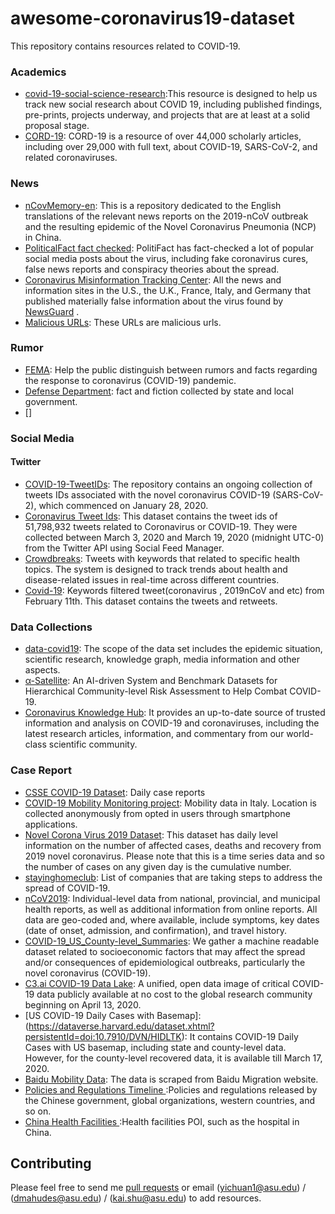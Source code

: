 # awesome-coronavirus19-dataset
This repository contains resources related to COVID-19.


### Academics
- [covid-19-social-science-research](https://github.com/natematias/covid-19-social-science-research/):This resource is designed to help us track new social research about COVID 19, including published findings, pre-prints, projects underway, and projects that are at least at a solid proposal stage.
- [CORD-19](https://www.kaggle.com/allen-institute-for-ai/CORD-19-research-challenge): CORD-19 is a resource of over 44,000 scholarly articles, including over 29,000 with full text, about COVID-19, SARS-CoV-2, and related coronaviruses. 

### News
- [nCovMemory-en](https://github.com/memoryhonest/nCovMemory-en): This is a repository dedicated to the English translations of the relevant news reports on the 2019-nCoV outbreak and the resulting epidemic of the Novel Coronavirus Pneumonia (NCP) in China.
- [PoliticalFact fact checked](https://www.politifact.com/coronavirus/): PolitiFact has fact-checked a lot of popular social media posts about the virus, including fake coronavirus cures, false news reports and conspiracy theories about the spread. 
- [Coronavirus Misinformation Tracking Center](https://www.newsguardtech.com/coronavirus-misinformation-tracking-center/):  All the news and information sites in the U.S., the U.K., France, Italy, and Germany that published materially false information about the virus found by [NewsGuard](www.newsguardtech.com) .  
- [Malicious URLs](https://github.com/bigheiniu/awesome-coronavirus19-dataset/blob/master/MaliciousURLS.txt): These URLs are malicious urls. 

### Rumor
- [FEMA](https://www.fema.gov/coronavirus-rumor-control): Help the public distinguish between rumors and facts regarding the response to coronavirus (COVID-19) pandemic.
- [Defense Department](https://www.defense.gov/Explore/Spotlight/Coronavirus/Rumor-Control/): fact and fiction collected by state and local government.
- []

### Social Media

#### Twitter

- [COVID-19-TweetIDs](https://github.com/echen102/COVID-19-TweetIDs): The repository contains an ongoing collection of tweets IDs associated with the novel coronavirus COVID-19 (SARS-CoV-2), which commenced on January 28, 2020.
- [Coronavirus Tweet Ids](https://dataverse.harvard.edu/dataset.xhtml?persistentId=doi:10.7910/DVN/LW0BTB): This dataset contains the tweet ids of 51,798,932 tweets related to Coronavirus or COVID-19. They were collected between March 3, 2020 and March 19, 2020 (midnight UTC-0) from the Twitter API using Social Feed Manager.
- [Crowdbreaks](https://www.crowdbreaks.org/en/data_sharing): Tweets with keywords that related to specific health topics. The system is designed to track trends about health and disease-related issues in real-time across different countries. 
- [Covid-19](http://www.panacealab.org/covid19/): Keywords filtered tweet(coronavirus , 2019nCoV and etc) from February 11th. This dataset contains the tweets and retweets. 

### Data Collections
- [data-covid19](https://www.aminer.cn/data-covid19/): The scope of the data set includes the epidemic situation, scientific research, knowledge graph, media information and other aspects.
- [α-Satellite](https://github.com/yes-lab-covid-19/covid-19-dbs): An AI-driven System and Benchmark Datasets for Hierarchical Community-level Risk Assessment to Help Combat COVID-19.
- [Coronavirus Knowledge Hub](https://coronavirus.frontiersin.org/): It provides an up-to-date source of trusted information and analysis on COVID-19 and coronaviruses, including the latest research articles, information, and commentary from our world-class scientific community.
### Case Report
- [CSSE COVID-19 Dataset](https://github.com/CSSEGISandData/COVID-19/tree/master/csse_covid_19_data): Daily case reports
- [COVID-19 Mobility Monitoring project](https://covid19mm.github.io/in-progress/2020/03/13/first-report-assessment.html): Mobility data in Italy. Location is collected anonymously from opted in users through smartphone applications.
- [Novel Corona Virus 2019 Dataset](https://www.kaggle.com/sudalairajkumar/novel-corona-virus-2019-dataset): This dataset has daily level information on the number of affected cases, deaths and recovery from 2019 novel coronavirus. Please note that this is a time series data and so the number of cases on any given day is the cumulative number. 
- [stayinghomeclub](https://github.com/phildini/stayinghomeclub):  List of companies that are taking steps to address the spread of COVID-19.
- [nCoV2019](https://github.com/beoutbreakprepared/nCoV2019):  Individual-level data from national, provincial, and municipal health reports, as well as additional information from online reports. All data are geo-coded and, where available, include symptoms, key dates (date of onset, admission, and confirmation), and travel history. 
- [COVID-19_US_County-level_Summaries](https://github.com/JieYingWu/COVID-19_US_County-level_Summaries): We gather a machine readable dataset related to socioeconomic factors that may affect the spread and/or consequences of epidemiological outbreaks, particularly the novel coronavirus (COVID-19).
- [C3.ai COVID-19 Data Lake](https://c3.ai/covid): A unified, open data image of critical COVID-19 data publicly available at no cost to the global research community beginning on April 13, 2020.
- [US COVID-19 Daily Cases with Basemap]:(https://dataverse.harvard.edu/dataset.xhtml?persistentId=doi:10.7910/DVN/HIDLTK):  It contains COVID-19 Daily Cases with US basemap, including state and county-level data. However, for the county-level recovered data, it is available till March 17, 2020.
- [Baidu Mobility Data](https://dataverse.harvard.edu/dataset.xhtml?persistentId=doi:10.7910/DVN/FAEZIO): The data is scraped from Baidu Migration website.
- [Policies and Regulations Timeline ](https://dataverse.harvard.edu/dataset.xhtml?persistentId=doi:10.7910/DVN/OAM2JK):Policies and regulations released by the Chinese government, global organizations, western countries, and so on. 
- [China Health Facilities ](https://dataverse.harvard.edu/dataset.xhtml?persistentId=doi:10.7910/DVN/KRSGT3):Health facilities POI, such as the hospital in China.

## Contributing
Please feel free to send me [pull requests](https://github.com/bigheiniu/awesome-coronavirus19-dataset/pulls) or email ([yichuan1@asu.edu](mailto:yichuan1@asu.edu)) / ([dmahudes@asu.edu](mailto:dmahudes@asu.edu)) / ([kai.shu@asu.edu](mailto:kai.shu@asu.edu)) to add resources.
